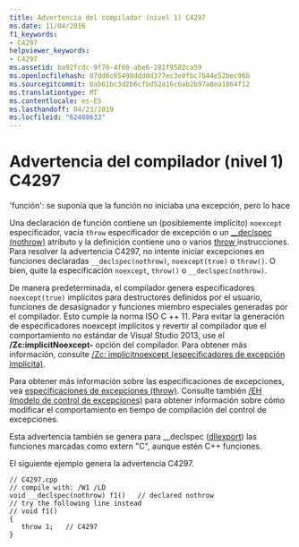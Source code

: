 ```yaml
---
title: Advertencia del compilador (nivel 1) C4297
ms.date: 11/04/2016
f1_keywords:
- C4297
helpviewer_keywords:
- C4297
ms.assetid: ba92fcdc-9f70-4f60-abe6-281f9582ca59
ms.openlocfilehash: 07dd6c65498ddd0d377ec3e0fbc7b44e52bec96b
ms.sourcegitcommit: 0ab61bc3d2b6cfbd52a16c6ab2b97a8ea1864f12
ms.translationtype: MT
ms.contentlocale: es-ES
ms.lasthandoff: 04/23/2019
ms.locfileid: "62408633"
---
```

# <a name="compiler-warning-level-1-c4297"></a>Advertencia del compilador (nivel 1) C4297

'función': se suponía que la función no iniciaba una excepción, pero lo hace

Una declaración de función contiene un (posiblemente implícito) `noexcept` especificador, vacía `throw` especificador de excepción o un [__declspec (nothrow)](../../cpp/nothrow-cpp.md) atributo y la definición contiene uno o varios [throw ](../../cpp/try-throw-and-catch-statements-cpp.md) instrucciones. Para resolver la advertencia C4297, no intente iniciar excepciones en funciones declaradas `__declspec(nothrow)`, `noexcept(true)` o `throw()`. O bien, quite la especificación `noexcept`, `throw()` o `__declspec(nothrow)`.

De manera predeterminada, el compilador genera especificadores `noexcept(true)` implícitos para destructores definidos por el usuario, funciones de desasignador y funciones miembro especiales generadas por el compilador. Esto cumple la norma ISO C ++ 11. Para evitar la generación de especificadores noexcept implícitos y revertir al compilador que el comportamiento no estándar de Visual Studio 2013, use el **/Zc:implicitNoexcept-** opción del compilador. Para obtener más información, consulte [/Zc: implicitnoexcept (especificadores de excepción implícita)](../../build/reference/zc-implicitnoexcept-implicit-exception-specifiers.md).

Para obtener más información sobre las especificaciones de excepciones, vea [especificaciones de excepciones (throw)](../../cpp/exception-specifications-throw-cpp.md). Consulte también [/EH (modelo de control de excepciones)](../../build/reference/eh-exception-handling-model.md) para obtener información sobre cómo modificar el comportamiento en tiempo de compilación del control de excepciones.

Esta advertencia también se genera para __declspec ([dllexport](../../cpp/dllexport-dllimport.md)) las funciones marcadas como extern "C", aunque estén C++ funciones.

El siguiente ejemplo genera la advertencia C4297.

```
// C4297.cpp
// compile with: /W1 /LD
void __declspec(nothrow) f1()   // declared nothrow
// try the following line instead
// void f1()
{
   throw 1;   // C4297
}
```